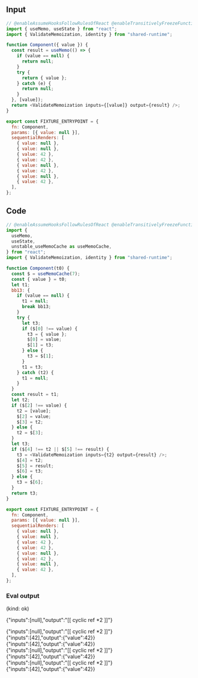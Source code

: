 
## Input

```javascript
// @enableAssumeHooksFollowRulesOfReact @enableTransitivelyFreezeFunctionExpressions
import { useMemo, useState } from "react";
import { ValidateMemoization, identity } from "shared-runtime";

function Component({ value }) {
  const result = useMemo(() => {
    if (value == null) {
      return null;
    }
    try {
      return { value };
    } catch (e) {
      return null;
    }
  }, [value]);
  return <ValidateMemoization inputs={[value]} output={result} />;
}

export const FIXTURE_ENTRYPOINT = {
  fn: Component,
  params: [{ value: null }],
  sequentialRenders: [
    { value: null },
    { value: null },
    { value: 42 },
    { value: 42 },
    { value: null },
    { value: 42 },
    { value: null },
    { value: 42 },
  ],
};

```

## Code

```javascript
// @enableAssumeHooksFollowRulesOfReact @enableTransitivelyFreezeFunctionExpressions
import {
  useMemo,
  useState,
  unstable_useMemoCache as useMemoCache,
} from "react";
import { ValidateMemoization, identity } from "shared-runtime";

function Component(t0) {
  const $ = useMemoCache(7);
  const { value } = t0;
  let t1;
  bb13: {
    if (value == null) {
      t1 = null;
      break bb13;
    }
    try {
      let t3;
      if ($[0] !== value) {
        t3 = { value };
        $[0] = value;
        $[1] = t3;
      } else {
        t3 = $[1];
      }
      t1 = t3;
    } catch (t2) {
      t1 = null;
    }
  }
  const result = t1;
  let t2;
  if ($[2] !== value) {
    t2 = [value];
    $[2] = value;
    $[3] = t2;
  } else {
    t2 = $[3];
  }
  let t3;
  if ($[4] !== t2 || $[5] !== result) {
    t3 = <ValidateMemoization inputs={t2} output={result} />;
    $[4] = t2;
    $[5] = result;
    $[6] = t3;
  } else {
    t3 = $[6];
  }
  return t3;
}

export const FIXTURE_ENTRYPOINT = {
  fn: Component,
  params: [{ value: null }],
  sequentialRenders: [
    { value: null },
    { value: null },
    { value: 42 },
    { value: 42 },
    { value: null },
    { value: 42 },
    { value: null },
    { value: 42 },
  ],
};

```
      
### Eval output
(kind: ok) <div>{"inputs":[null],"output":"[[ cyclic ref *2 ]]"}</div>
<div>{"inputs":[null],"output":"[[ cyclic ref *2 ]]"}</div>
<div>{"inputs":[42],"output":{"value":42}}</div>
<div>{"inputs":[42],"output":{"value":42}}</div>
<div>{"inputs":[null],"output":"[[ cyclic ref *2 ]]"}</div>
<div>{"inputs":[42],"output":{"value":42}}</div>
<div>{"inputs":[null],"output":"[[ cyclic ref *2 ]]"}</div>
<div>{"inputs":[42],"output":{"value":42}}</div>
